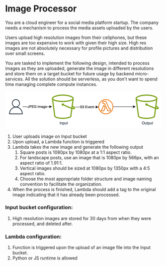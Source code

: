 # Image Processor
You are a cloud engineer for a social media platform startup. The company needs a mechanism to process the media assets uploaded by the users.

Users upload high resolution images from their cellphones, but these images are too expensive to work with given their high size. High res images are not absolutely necessary for profile pictures and distribution over small screens.

You are tasked to implement the following design, intended to  process images as they are uploaded, generate the image in different resolutions and store them on a target bucket for future usage by backend micro-services. All the solution should be serverless, as you don't want to spend time managing complete compute instances.

<p align="center">
    <img src="diagram.png" alt="diagram" width="750"/>
</p>

1. User uploads image on Input bucket
2. Upon upload, a Lambda function is triggered
3. Lambda takes the new image and generate the following output
    1. Square posts is 1080px by 1080px at a 1:1 aspect ratio.
    2. For landscape posts, use an image that is 1080px by 566px, with an aspect ratio of 1.91:1.
    3. Vertical images should be sized at 1080px by 1350px with a 4:5 aspect ratio.
    4. Choose the most appropriate folder structure and image naming convention to facilitate the organization.
4. When the process is finished, Lambda should add a tag to the original image indicating that it has already been processed.

### Input bucket configuration:

1. High resolution images are stored for 30 days from when they were processed, and deleted after.

### Lambda configuration:

1. Function is triggered upon the upload of an image file into the Input bucket.
2. Python or JS runtime is allowed
